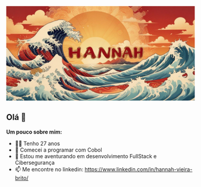 <picture>
 <source media="(prefers-color-scheme: dark)" srcset="hannah.JPG">
 <source media="(prefers-color-scheme: light)" srcset="hannah2.jpeg">
 <img alt="Imagem temática com meu nome gerada por IA" src="hannah2.jpeg">
</picture>

## Olá 👋

**Um pouco sobre mim:**

- 👩🏽 Tenho 27 anos
- 🦕 Comecei a programar com Cobol
- 🌱 Estou me aventurando em desenvolvimento FullStack e Cibersegurança
- 📫 Me encontre no linkedin: https://www.linkedin.com/in/hannah-vieira-brito/

